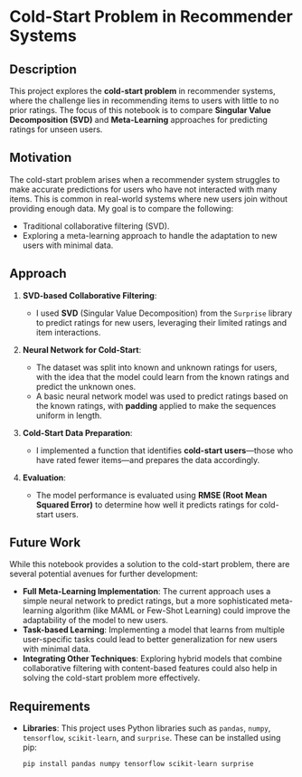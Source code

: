 # Cold-Start Problem in Recommender Systems

## Description
This project explores the **cold-start problem** in recommender systems, where the challenge lies in recommending items to users with little to no prior ratings. The focus of this notebook is to compare **Singular Value Decomposition (SVD)** and **Meta-Learning** approaches for predicting ratings for unseen users.

## Motivation
The cold-start problem arises when a recommender system struggles to make accurate predictions for users who have not interacted with many items. This is common in real-world systems where new users join without providing enough data. My goal is to compare the following:
- Traditional collaborative filtering (SVD).
- Exploring a meta-learning approach to handle the adaptation to new users with minimal data.

## Approach
1. **SVD-based Collaborative Filtering**:
   - I used **SVD** (Singular Value Decomposition) from the `Surprise` library to predict ratings for new users, leveraging their limited ratings and item interactions.
   
2. **Neural Network for Cold-Start**:
   - The dataset was split into known and unknown ratings for users, with the idea that the model could learn from the known ratings and predict the unknown ones.
   - A basic neural network model was used to predict ratings based on the known ratings, with **padding** applied to make the sequences uniform in length.

3. **Cold-Start Data Preparation**:
   - I implemented a function that identifies **cold-start users**—those who have rated fewer items—and prepares the data accordingly.
   
4. **Evaluation**:
   - The model performance is evaluated using **RMSE (Root Mean Squared Error)** to determine how well it predicts ratings for cold-start users.

## Future Work
While this notebook provides a solution to the cold-start problem, there are several potential avenues for further development:
- **Full Meta-Learning Implementation**: The current approach uses a simple neural network to predict ratings, but a more sophisticated meta-learning algorithm (like MAML or Few-Shot Learning) could improve the adaptability of the model to new users.
- **Task-based Learning**: Implementing a model that learns from multiple user-specific tasks could lead to better generalization for new users with minimal data.
- **Integrating Other Techniques**: Exploring hybrid models that combine collaborative filtering with content-based features could also help in solving the cold-start problem more effectively.

## Requirements
- **Libraries**: This project uses Python libraries such as `pandas`, `numpy`, `tensorflow`, `scikit-learn`, and `surprise`. These can be installed using pip:
  ```bash
  pip install pandas numpy tensorflow scikit-learn surprise
